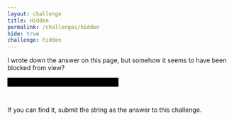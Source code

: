 ```yaml
---
layout: challenge
title: Hidden
permalink: /challenges/hidden
hide: true
challenge: hidden
---
```


I wrote down the answer on this page, but somehow it seems to have been blocked from view?


<svg width="300" height="50">
    <text x="0" y="15" fill="black">TOLD_YOU_IT_WAS_HERE</text>
    <rect width="250" height="20" style="fill:rgb(0,0,0);stroke-with=3;stroke:rgb(0,0,0)" x="0" y="0" />
</svg>

If you can find it, submit the string as the answer to this challenge.
